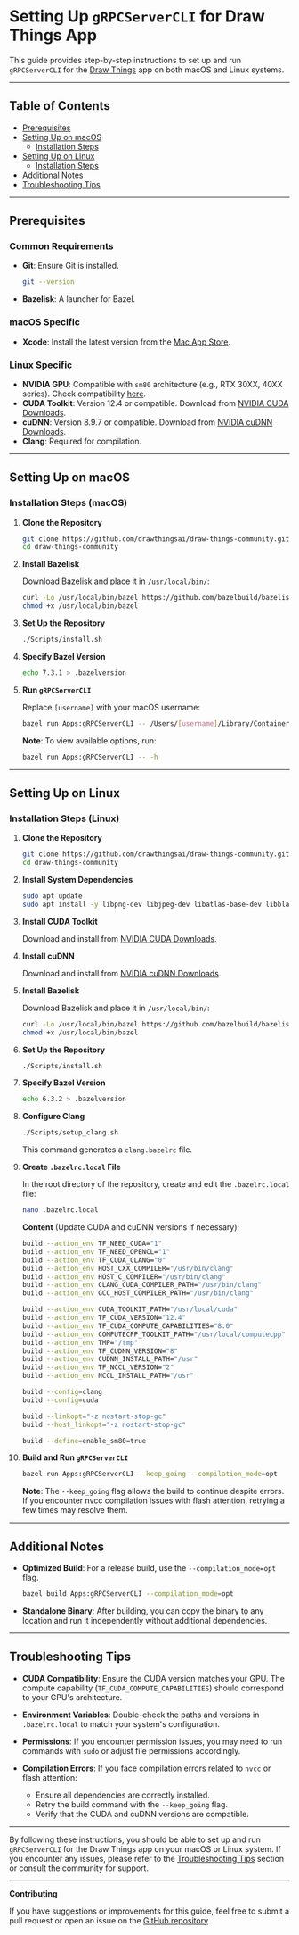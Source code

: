 # Setting Up `gRPCServerCLI` for Draw Things App

This guide provides step-by-step instructions to set up and run `gRPCServerCLI` for the [Draw Things](https://github.com/drawthingsai/draw-things-community) app on both macOS and Linux systems.

---

## Table of Contents

- [Prerequisites](#prerequisites)
- [Setting Up on macOS](#setting-up-on-macos)
  - [Installation Steps](#installation-steps-macos)
- [Setting Up on Linux](#setting-up-on-linux)
  - [Installation Steps](#installation-steps-linux)
- [Additional Notes](#additional-notes)
- [Troubleshooting Tips](#troubleshooting-tips)

---

## Prerequisites

### Common Requirements

- **Git**: Ensure Git is installed.
  ```bash
  git --version
  ```
- **Bazelisk**: A launcher for Bazel.

### macOS Specific

- **Xcode**: Install the latest version from the [Mac App Store](https://apps.apple.com/us/app/xcode/id497799835?mt=12).

### Linux Specific

- **NVIDIA GPU**: Compatible with `sm80` architecture (e.g., RTX 30XX, 40XX series). Check compatibility [here](https://arnon.dk/matching-sm-architectures-arch-and-gencode-for-various-nvidia-cards/).
- **CUDA Toolkit**: Version 12.4 or compatible. Download from [NVIDIA CUDA Downloads](https://developer.nvidia.com/cuda-downloads).
- **cuDNN**: Version 8.9.7 or compatible. Download from [NVIDIA cuDNN Downloads](https://developer.nvidia.com/cudnn).
- **Clang**: Required for compilation.

---

## Setting Up on macOS

### Installation Steps (macOS)

1. **Clone the Repository**

   ```bash
   git clone https://github.com/drawthingsai/draw-things-community.git
   cd draw-things-community
   ```

2. **Install Bazelisk**

   Download Bazelisk and place it in `/usr/local/bin/`:

   ```bash
   curl -Lo /usr/local/bin/bazel https://github.com/bazelbuild/bazelisk/releases/download/v1.23.0/bazelisk-darwin-amd64
   chmod +x /usr/local/bin/bazel
   ```

3. **Set Up the Repository**

   ```bash
   ./Scripts/install.sh
   ```

4. **Specify Bazel Version**

   ```bash
   echo 7.3.1 > .bazelversion
   ```

5. **Run `gRPCServerCLI`**

   Replace `[username]` with your macOS username:

   ```bash
   bazel run Apps:gRPCServerCLI -- /Users/[username]/Library/Containers/com.liuliu.draw-things/Data/Documents/Models
   ```

   **Note**: To view available options, run:

   ```bash
   bazel run Apps:gRPCServerCLI -- -h
   ```

---

## Setting Up on Linux

### Installation Steps (Linux)

1. **Clone the Repository**

   ```bash
   git clone https://github.com/drawthingsai/draw-things-community.git
   cd draw-things-community
   ```

2. **Install System Dependencies**

   ```bash
   sudo apt update
   sudo apt install -y libpng-dev libjpeg-dev libatlas-base-dev libblas-dev libgsl-dev clang libomp-dev llvm-config
   ```

3. **Install CUDA Toolkit**

   Download and install from [NVIDIA CUDA Downloads](https://developer.nvidia.com/cuda-downloads).

4. **Install cuDNN**

   Download and install from [NVIDIA cuDNN Downloads](https://developer.nvidia.com/cudnn).

5. **Install Bazelisk**

   Download Bazelisk and place it in `/usr/local/bin/`:

   ```bash
   curl -Lo /usr/local/bin/bazel https://github.com/bazelbuild/bazelisk/releases/download/v1.23.0/bazelisk-linux-amd64
   chmod +x /usr/local/bin/bazel
   ```

6. **Set Up the Repository**

   ```bash
   ./Scripts/install.sh
   ```

7. **Specify Bazel Version**

   ```bash
   echo 6.3.2 > .bazelversion
   ```

8. **Configure Clang**

   ```bash
   ./Scripts/setup_clang.sh
   ```

   This command generates a `clang.bazelrc` file.

9. **Create `.bazelrc.local` File**

   In the root directory of the repository, create and edit the `.bazelrc.local` file:

   ```bash
   nano .bazelrc.local
   ```

   **Content** (Update CUDA and cuDNN versions if necessary):

   ```bash
   build --action_env TF_NEED_CUDA="1"
   build --action_env TF_NEED_OPENCL="1"
   build --action_env TF_CUDA_CLANG="0"
   build --action_env HOST_CXX_COMPILER="/usr/bin/clang"
   build --action_env HOST_C_COMPILER="/usr/bin/clang"
   build --action_env CLANG_CUDA_COMPILER_PATH="/usr/bin/clang"
   build --action_env GCC_HOST_COMPILER_PATH="/usr/bin/clang"

   build --action_env CUDA_TOOLKIT_PATH="/usr/local/cuda"
   build --action_env TF_CUDA_VERSION="12.4"
   build --action_env TF_CUDA_COMPUTE_CAPABILITIES="8.0"
   build --action_env COMPUTECPP_TOOLKIT_PATH="/usr/local/computecpp"
   build --action_env TMP="/tmp"
   build --action_env TF_CUDNN_VERSION="8"
   build --action_env CUDNN_INSTALL_PATH="/usr"
   build --action_env TF_NCCL_VERSION="2"
   build --action_env NCCL_INSTALL_PATH="/usr"

   build --config=clang
   build --config=cuda

   build --linkopt="-z nostart-stop-gc"
   build --host_linkopt="-z nostart-stop-gc"

   build --define=enable_sm80=true
   ```

10. **Build and Run `gRPCServerCLI`**

    ```bash
    bazel run Apps:gRPCServerCLI --keep_going --compilation_mode=opt
    ```

    **Note**: The `--keep_going` flag allows the build to continue despite errors. If you encounter nvcc compilation issues with flash attention, retrying a few times may resolve them.

---

## Additional Notes

- **Optimized Build**: For a release build, use the `--compilation_mode=opt` flag.

  ```bash
  bazel build Apps:gRPCServerCLI --compilation_mode=opt
  ```

- **Standalone Binary**: After building, you can copy the binary to any location and run it independently without additional dependencies.

---

## Troubleshooting Tips

- **CUDA Compatibility**: Ensure the CUDA version matches your GPU. The compute capability (`TF_CUDA_COMPUTE_CAPABILITIES`) should correspond to your GPU's architecture.

- **Environment Variables**: Double-check the paths and versions in `.bazelrc.local` to match your system's configuration.

- **Permissions**: If you encounter permission issues, you may need to run commands with `sudo` or adjust file permissions accordingly.

- **Compilation Errors**: If you face compilation errors related to `nvcc` or flash attention:

  - Ensure all dependencies are correctly installed.
  - Retry the build command with the `--keep_going` flag.
  - Verify that the CUDA and cuDNN versions are compatible.

---

By following these instructions, you should be able to set up and run `gRPCServerCLI` for the Draw Things app on your macOS or Linux system. If you encounter any issues, please refer to the [Troubleshooting Tips](#troubleshooting-tips) section or consult the community for support.

---

**Contributing**

If you have suggestions or improvements for this guide, feel free to submit a pull request or open an issue on the [GitHub repository](https://github.com/drawthingsai/draw-things-community).
